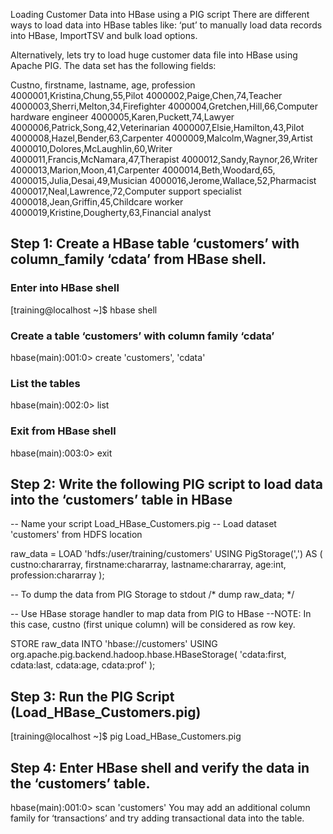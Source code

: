 Loading Customer Data into HBase using a PIG script
There are different ways to load data into HBase tables like:
‘put’ to manually load data records into HBase, ImportTSV and bulk load options.

Alternatively, lets try to load huge customer data file into HBase using Apache PIG.
The data set has the following fields:


Custno, firstname, lastname, age, profession
4000001,Kristina,Chung,55,Pilot
4000002,Paige,Chen,74,Teacher
4000003,Sherri,Melton,34,Firefighter
4000004,Gretchen,Hill,66,Computer hardware engineer
4000005,Karen,Puckett,74,Lawyer
4000006,Patrick,Song,42,Veterinarian
4000007,Elsie,Hamilton,43,Pilot
4000008,Hazel,Bender,63,Carpenter
4000009,Malcolm,Wagner,39,Artist
4000010,Dolores,McLaughlin,60,Writer
4000011,Francis,McNamara,47,Therapist
4000012,Sandy,Raynor,26,Writer
4000013,Marion,Moon,41,Carpenter
4000014,Beth,Woodard,65,
4000015,Julia,Desai,49,Musician
4000016,Jerome,Wallace,52,Pharmacist
4000017,Neal,Lawrence,72,Computer support specialist
4000018,Jean,Griffin,45,Childcare worker
4000019,Kristine,Dougherty,63,Financial analyst

## Step 1: Create a HBase table ‘customers’ with column_family ‘cdata’ from HBase shell.

### Enter into HBase shell
[training@localhost ~]$ hbase shell

### Create a table ‘customers’ with column family ‘cdata’
hbase(main):001:0> create 'customers', 'cdata'

### List the tables
hbase(main):002:0> list

### Exit from HBase shell
hbase(main):003:0> exit

## Step 2: Write the following PIG script to load data into the ‘customers’ table in HBase

-- Name your script Load_HBase_Customers.pig
-- Load dataset 'customers' from HDFS location

raw_data = LOAD 'hdfs:/user/training/customers' USING PigStorage(',') AS (
           custno:chararray,
           firstname:chararray,
           lastname:chararray,
           age:int,
           profession:chararray
);

-- To dump the data from PIG Storage to stdout
/* dump raw_data; */

-- Use HBase storage handler to map data from PIG to HBase
--NOTE: In this case, custno (first unique column) will be considered as row key.

STORE raw_data INTO 'hbase://customers' USING org.apache.pig.backend.hadoop.hbase.HBaseStorage(
'cdata:first,
 cdata:last,
 cdata:age,
 cdata:prof'
);

## Step 3: Run the PIG Script (Load_HBase_Customers.pig)

[training@localhost ~]$ pig Load_HBase_Customers.pig

## Step 4: Enter HBase shell and verify the data in the ‘customers’ table.

hbase(main):001:0> scan 'customers'
You may add an additional column family for ‘transactions’ and try adding transactional data into the table.
